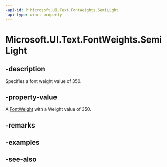 ```yaml
---
-api-id: P:Microsoft.UI.Text.FontWeights.SemiLight
-api-type: winrt property
---
```


<!-- Property syntax
public Windows.UI.Text.FontWeight SemiLight { get; }
-->

# Microsoft.UI.Text.FontWeights.SemiLight

## -description

Specifies a font weight value of 350.

## -property-value

A [FontWeight](fontweight.md) with a Weight value of 350.

## -remarks

## -examples

## -see-also
